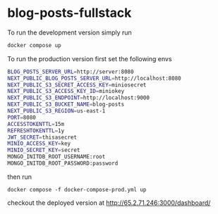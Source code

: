 # blog-posts-fullstack

To run the development version simply run

```sh
docker compose up
```

To run the production version first set the following envs

```bash
BLOG_POSTS_SERVER_URL=http://server:8080
NEXT_PUBLIC_BLOG_POSTS_SERVER_URL=http://localhost:8080
NEXT_PUBLIC_S3_SECRET_ACCESS_KEY=miniosecret
NEXT_PUBLIC_S3_ACCESS_KEY_ID=miniokey
NEXT_PUBLIC_S3_ENDPOINT=http://localhost:9000
NEXT_PUBLIC_S3_BUCKET_NAME=blog-posts
NEXT_PUBLIC_S3_REGION=us-east-1
PORT=8080
ACCESSTOKENTTL=15m
REFRESHTOKENTTL=1y
JWT_SECRET=thisasecret
MINIO_ACCESS_KEY=key
MINIO_SECRET_KEY=secret
MONGO_INITDB_ROOT_USERNAME:root
MONGO_INITDB_ROOT_PASSWORD:password
```

then run

```
docker compose -f docker-compose-prod.yml up
```

checkout the deployed version at http://65.2.71.246:3000/dashboard/
